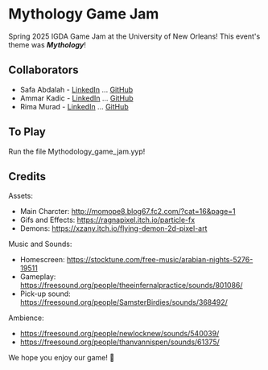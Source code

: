 # Mythology Game Jam 
Spring 2025 IGDA Game Jam at the University of New Orleans! This event's theme was <i><strong>Mythology</strong></i>!



## Collaborators
* Safa Abdalah - [LinkedIn](https://www.linkedin.com/in/safa-a-bb298118a/) ... [GitHub](https://github.com/sabdalah)
* Ammar Kadic - [LinkedIn](https://www.linkedin.com/in/ammar-kadic-5837b9184/) ... [GitHub](https://github.com/kadonne)
* Rima Murad - [LinkedIn](https://www.linkedin.com/in/rima-murad/) ... [GitHub](https://github.com/Rima-Murad)


## To Play
Run the file Mythodology_game_jam.yyp!


## Credits

Assets:
* Main Charcter: http://momope8.blog67.fc2.com/?cat=16&page=1
* Gifs and Effects: https://ragnapixel.itch.io/particle-fx 
* Demons: https://xzany.itch.io/flying-demon-2d-pixel-art 

Music and Sounds:
* Homescreen: https://stocktune.com/free-music/arabian-nights-5276-19511
* Gameplay: https://freesound.org/people/theeinfernalpractice/sounds/801086/
* Pick-up sound: https://freesound.org/people/SamsterBirdies/sounds/368492/

Ambience:
* https://freesound.org/people/newlocknew/sounds/540039/
* https://freesound.org/people/thanvannispen/sounds/61375/



We hope you enjoy our game! 🫶
